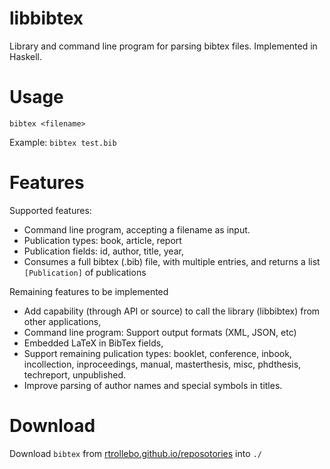 

# libbibtex

Library and command line program for parsing bibtex files. Implemented in Haskell. 

# Usage

`bibtex <filename>`

Example: `bibtex test.bib`

# Features

Supported features:
* Command line program, accepting a filename as input.
* Publication types: book, article, report
* Publication fields: id, author, title, year, 
* Consumes a full bibtex (.bib) file, with multiple entries, and returns a list `[Publication]` of publications

Remaining features to be implemented
* Add capability (through API or source) to call the library (libbibtex) from other applications,
* Command line program: Support output formats (XML, JSON, etc)
* Embedded LaTeX in BibTex fields,
* Support remaining pulication types: booklet, conference, inbook, incollection, inproceedings, manual, masterthesis, misc, phdthesis, techreport, unpublished.
* Improve parsing of author names and special symbols in titles.

# Download

Download `bibtex` from [rtrollebo.github.io/reposotories](http://rtrollebo.github.io/repositories) into `./`


